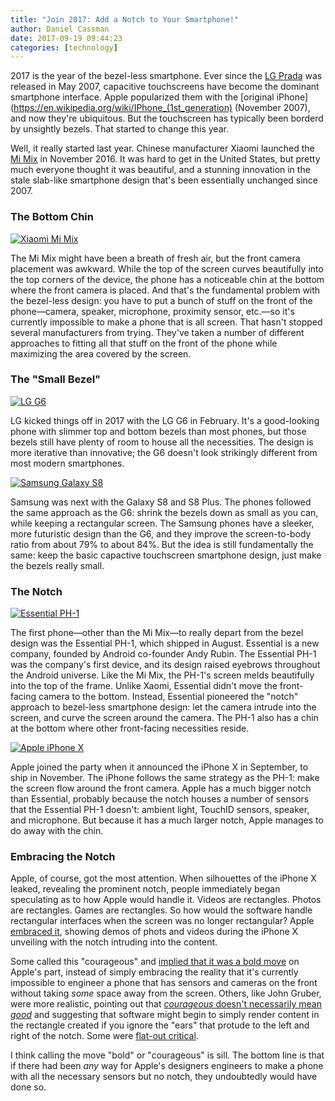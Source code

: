 ```yaml
---
title: "Join 2017: Add a Notch to Your Smartphone!"
author: Daniel Cassman
date: 2017-09-19 09:44:23
categories: [technology]
---
```


2017 is the year of the bezel-less smartphone. Ever since the [LG Prada](https://en.wikipedia.org/wiki/LG_Prada) was released in May 2007, capacitive touchscreens have become the dominant smartphone interface. Apple popularized them with the [original iPhone](https://en.wikipedia.org/wiki/IPhone_(1st_generation) (November 2007), and now they're ubiquitous. But the touchscreen has typically been borderd by unsightly bezels. That started to change this year.

Well, it really started last year. Chinese manufacturer Xiaomi launched the [Mi Mix](http://www.mi.com/en/mix/) in November 2016. It was hard to get in the United States, but pretty much everyone thought it was beautiful, and a stunning innovation in the stale slab-like smartphone design that's been essentially unchanged since 2007.

### The Bottom Chin

<a href="/assets/images/xiaomi-mi-mix.png"><img class="wrapped left" src="/assets/images/xiaomi-mi-mix.png" title="Xiaomi Mi Mix"></a>

The Mi Mix might have been a breath of fresh air, but the front camera placement was awkward. While the top of the screen curves beautifully into the top corners of the device, the phone has a noticeable chin at the bottom where the front camera is placed. And that's the fundamental problem with the bezel-less design: you have to put a bunch of stuff on the front of the phone&mdash;camera, speaker, microphone, proximity sensor, etc.&mdash;so it's currently impossible to make a phone that is all screen. That hasn't stopped several manufacturers from trying. They've taken a number of different approaches to fitting all that stuff on the front of the phone while maximizing the area covered by the screen.

### The "Small Bezel" 

<a href="https://upload.wikimedia.org/wikipedia/commons/thumb/a/a8/LG_G6_%EC%A0%9C%ED%92%88%EC%82%AC%EC%A7%84.png/320px-LG_G6_%EC%A0%9C%ED%92%88%EC%82%AC%EC%A7%84.png" title="LG G6"><img class="wrapped right" src="https://upload.wikimedia.org/wikipedia/commons/thumb/a/a8/LG_G6_%EC%A0%9C%ED%92%88%EC%82%AC%EC%A7%84.png/320px-LG_G6_%EC%A0%9C%ED%92%88%EC%82%AC%EC%A7%84.png" title="LG G6"></a>

LG kicked things off in 2017 with the LG G6 in February. It's a good-looking phone with slimmer top and bottom bezels than most phones, but those bezels still have plenty of room to house all the necessities. The design is more iterative than innovative; the G6 doesn't look strikingly different from most modern smartphones.

<a href="/assets/images/samsung-galaxy-s8.png" title="Samsung Galaxy S8"><img class="wrapped left" src="/assets/images/samsung-galaxy-s8.png" title="Samsung Galaxy S8"></a>

Samsung was next with the Galaxy S8 and S8 Plus. The phones followed the same approach as the G6: shrink the bezels down as small as you can, while keeping a rectangular screen. The Samsung phones have a sleeker, more futuristic design than the G6, and they improve the screen-to-body ratio from about 79% to about 84%. But the idea is still fundamentally the same: keep the basic capactive touchscreen smartphone design, just make the bezels really small.

### The Notch

<a href="/assets/images/essential-phone-transparent.png" title="Essential PH-1"><img class="wrapped right" src="/assets/images/essential-phone-transparent.png" title="Essential PH-1"></a>

The first phone&mdash;other than the Mi Mix&mdash;to really depart from the bezel design was the Essential PH-1, which shipped in August. Essential is a new company, founded by Android co-founder Andy Rubin. The Essential PH-1 was the company's first device, and its design raised eyebrows throughout the Android universe. Like the Mi Mix, the PH-1's screen melds beautifully into the top of the frame. Unlike Xaomi, Essential didn't move the front-facing camera to the bottom. Instead, Essential pioneered the "notch" approach to bezel-less smartphone design: let the camera intrude into the screen, and curve the screen around the camera. The PH-1 also has a chin at the bottom where other front-facing necessities reside.

<a href="https://store.storeimages.cdn-apple.com/4974/as-images.apple.com/is/image/AppleInc/aos/published/images/i/ph/iphone/x/iphone-x-select-2017?wid=189&hei=376&fmt=png-alpha&qlt=95&.v=1504378258086" title="Apple iPhone X"><img class="wrapped left" src="https://store.storeimages.cdn-apple.com/4974/as-images.apple.com/is/image/AppleInc/aos/published/images/i/ph/iphone/x/iphone-x-select-2017?wid=189&hei=376&fmt=png-alpha&qlt=95&.v=1504378258086" title="Apple iPhone X"></a>

Apple joined the party when it announced the iPhone X in September, to ship in November. The iPhone follows the same strategy as the PH-1: make the screen flow around the front camera. Apple has a much bigger notch than Essential, probably because the notch houses a number of sensors that the Essential PH-1 doesn't: ambient light, TouchID sensors, speaker, and microphone. But because it has a much larger notch, Apple manages to do away with the chin.

### Embracing the Notch

Apple, of course, got the most attention. When silhouettes of the iPhone X leaked, revealing the prominent notch, people immediately began speculating as to how Apple would handle it. Videos are rectangles. Photos are rectangles. Games are rectangles. So how would the software handle rectangular interfaces when the screen was no longer rectangular? Apple [embraced it](https://developer.apple.com/ios/human-interface-guidelines/overview/iphone-x/), showing demos of phots and videos during the iPhone X unveiling with the notch intruding into the content.

Some called this "courageous" and [implied that it was a bold move](https://marco.org/2017/09/18/courage) on Apple's part, instead of simply embracing the reality that it's currently impossible to engineer a phone that has sensors and cameras on the front without taking _some_ space away from the screen. Others, like John Gruber, were more realistic, pointing out that [_courageous_ doesn't necessarily mean _good_](https://daringfireball.net/linked/2017/09/18/courage-of-the-notch) and suggesting that software might begin to simply render content in the rectangle created if you ignore the "ears" that protude to the left and right of the notch. Some were [flat-out critical](https://www.theverge.com/2017/9/14/16306298/apple-iphone-x-screen-notch).

I think calling the move "bold" or "courageous" is sill. The bottom line is that if there had been _any_ way for Apple's designers engineers to make a phone with all the necessary sensors but no notch, they undoubtedly would have done so.

